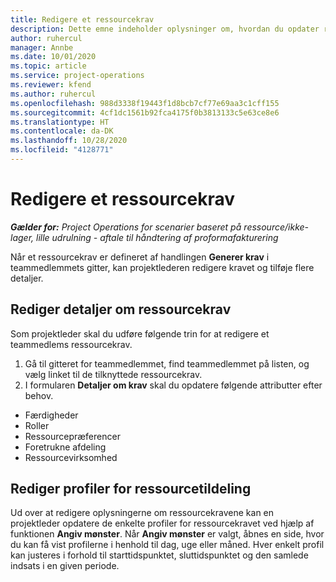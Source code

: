 ```yaml
---
title: Redigere et ressourcekrav
description: Dette emne indeholder oplysninger om, hvordan du opdater ressourcekravsoplysninger.
author: ruhercul
manager: Annbe
ms.date: 10/01/2020
ms.topic: article
ms.service: project-operations
ms.reviewer: kfend
ms.author: ruhercul
ms.openlocfilehash: 988d3338f19443f1d8bcb7cf77e69aa3c1cff155
ms.sourcegitcommit: 4cf1dc1561b92fca4175f0b3813133c5e63ce8e6
ms.translationtype: HT
ms.contentlocale: da-DK
ms.lasthandoff: 10/28/2020
ms.locfileid: "4128771"
---
```

# <a name="edit-a-resource-requirement"></a>Redigere et ressourcekrav

_**Gælder for:** Project Operations for scenarier baseret på ressource/ikke-lager, lille udrulning - aftale til håndtering af proformafakturering_

Når et ressourcekrav er defineret af handlingen **Generer krav** i teammedlemmets gitter, kan projektlederen redigere kravet og tilføje flere detaljer.

## <a name="edit-resource-requirement-details"></a>Rediger detaljer om ressourcekrav

Som projektleder skal du udføre følgende trin for at redigere et teammedlems ressourcekrav.

1. Gå til gitteret for teammedlemmet, find teammedlemmet på listen, og vælg linket til de tilknyttede ressourcekrav.
2. I formularen **Detaljer om krav** skal du opdatere følgende attributter efter behov.

- Færdigheder
- Roller
- Ressourcepræferencer
- Foretrukne afdeling
- Ressourcevirksomhed

## <a name="edit-resource-assignment-contours"></a>Rediger profiler for ressourcetildeling

Ud over at redigere oplysningerne om ressourcekravene kan en projektleder opdatere de enkelte profiler for ressourcekravet ved hjælp af funktionen **Angiv mønster**. Når **Angiv mønster** er valgt, åbnes en side, hvor du kan få vist profilerne i henhold til dag, uge eller måned. Hver enkelt profil kan justeres i forhold til starttidspunktet, sluttidspunktet og den samlede indsats i en given periode.